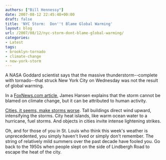 ```yaml
---
authors: ["Bill Hennessy"]
date: 2007-08-12 22:45:48+00:00
draft: false
title: 'NYC Storm:  Don''t Blame Global Warming'
layout: blog
url: /2007/08/12/nyc-storm-dont-blame-global-warming/
categories:
- Latest
tags:
- brooklyn-tornado
- climate-change
- new-york-storm
---
```


A NASA Goddard scientist says that the massive thunderstorm--complete with tornado--that struck New York City on Wednesday was not the result of global warming.

In a [FoxNews.com article](https://www.foxnews.com/story/0,2933,292921,00.html), James Hansen explains that the storm cannot be blamed on climate change, but it can be attributed to human activity.

[Cities, it seems, make storms worse](https://www.foxnews.com/story/0,2933,292943,00.html).  Tall buildings direct wind upward, intensifying the storms.  City heat islands, like warm ocean water to a hurricane, fuel storms.  And objects in cities invite intense lightening strikes.

Oh, and for those of you in St. Louis who think this week's weather is unprecedented, you simply haven't lived or simply don't remember.  The string of relatively mild summers over the past decade have fooled you.  Go back to the 1950s when people slept on the side of Lindbergh Road to escape the heat of the city.  
